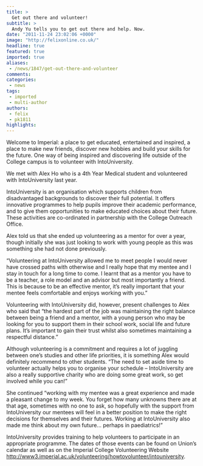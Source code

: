 ```yaml
---
title: >
  Get out there and volunteer!
subtitle: >
  Andy Yu tells you to get out there and help. Now.
date: "2011-11-24 23:02:06 +0000"
image: "http://felixonline.co.uk/"
headline: true
featured: true
imported: true
aliases:
 - /news/1847/get-out-there-and-volunteer
comments:
categories:
 - news
tags:
 - imported
 - multi-author
authors:
 - felix
 - pk1811
highlights:
---
```


Welcome to Imperial: a place to get educated, entertained and inspired, a place to make new friends, discover new hobbies and build your skills for the future. One way of being inspired and discovering life outside of the College campus is to volunteer with IntoUniversity.

We met with Alex Ho who is a 4th Year Medical student and volunteered with IntoUniversity last year.

IntoUniversity is an organisation which supports children from disadvantaged backgrounds to discover their full potential. It offers innovative programmes to help pupils improve their academic performance, and to give them opportunities to make educated choices about their future. These activities are co-ordinated in partnership with the College Outreach Office.

Alex told us that she ended up volunteering as a mentor for over a year, though initially she was just looking to work with young people as this was something she had not done previously.

“Volunteering at IntoUniversity allowed me to meet people I would never have crossed paths with otherwise and I really hope that my mentee and I stay in touch for a long time to come. I learnt that as a mentor you have to be a teacher, a role model and an advisor but most importantly a friend. This is because to be an effective mentor, it’s really important that your mentee feels comfortable and enjoys working with you.”

Volunteering with IntoUniversity did, however, present challenges to Alex who said that “the hardest part of the job was maintaining the right balance between being a friend and a mentor, with a young person who may be looking for you to support them in their school work, social life and future plans. It’s important to gain their trust whilst also sometimes maintaining a respectful distance.”

Although volunteering is a commitment and requires a lot of juggling between one’s studies and other life priorities, it is something Alex would definitely recommend to other students. “The need to set aside time to volunteer actually helps you to organise your schedule – IntoUniversity are also a really supportive charity who are doing some great work, so get involved while you can!”

She continued “working with my mentee was a great experience and made a pleasant change to my week. You forget how many unknowns there are at that age, sometimes with no one to ask, so hopefully with the support from IntoUniversity our mentees will feel in a better position to make the right decisions for themselves and their futures. Working at IntoUniversity also made me think about my own future... perhaps in paediatrics!”

IntoUniversity provides training to help volunteers to participate in an appropriate programme. The dates of those events can be found on Union’s calendar as well as on the Imperial College Volunteering Website <http://www3.imperial.ac.uk/volunteering/howtovolunteer/intouniversity>.
